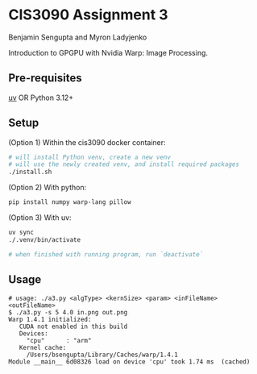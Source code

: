 # CIS3090 Assignment 3

Benjamin Sengupta and Myron Ladyjenko

Introduction to GPGPU with Nvidia Warp: Image Processing.

## Pre-requisites

[uv](https://github.com/astral-sh/uv) OR Python 3.12+

## Setup

(Option 1) Within the cis3090 docker container:

```bash
# will install Python venv, create a new venv
# will use the newly created venv, and install required packages
./install.sh
```

(Option 2) With python:

```bash
pip install numpy warp-lang pillow
```

(Option 3) With uv:

```bash
uv sync
./.venv/bin/activate

# when finished with running program, run `deactivate`
```

## Usage

```
# usage: ./a3.py <algType> <kernSize> <param> <inFileName> <outFileName>
$ ./a3.py -s 5 4.0 in.png out.png
Warp 1.4.1 initialized:
   CUDA not enabled in this build
   Devices:
     "cpu"      : "arm"
   Kernel cache:
     /Users/bsengupta/Library/Caches/warp/1.4.1
Module __main__ 6d08326 load on device 'cpu' took 1.74 ms  (cached)
```
